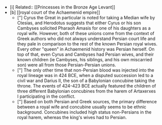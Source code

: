 - [i] Related:: [[Princesses in the Bronze Age Levant]]
- [b] [[royal court of the Achaemenid empire]]
	- ["] Cyrus the Great in particular is noted for taking a Median wife by Ctesias, and Herodotus suggests that either Cyrus or his son Cambyses solicited Pharaoh Amasis for one of his daughters as a royal wife. However, both of these unions come from the context of Greek authors who did not always understand Persian court life and they pale in comparison to the rest of the known Persian royal wives. Every other "queen" in Achaemenid history was Persian herself. On top of that, even Cyrus and Cambyses had Persian wives, and their known children (ie Cambyses, his siblings, and his own miscarried son) were all from those Persian-Persian unions.
	- ["] The only other time that non-Persian blood was injected into the royal lineage was in 424 BCE, when a disputed succession led to a civil war and Darius II, the son of a Babylonian concubine taking the throne. The events of 424-423 BCE actually featured the children of three different Babylonian concubines from the harem of Artaxerxes I participating in the conflict.
	- ["] Based on both Persian and Greek sources, the primary difference between a royal wife and concubine usually seems to be ethnic background. Concubines included high status non-Persians in the royal harem, whereas the king's wives had to Persian.